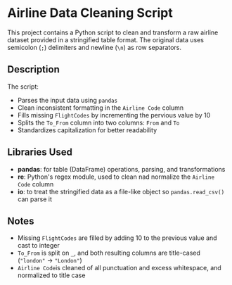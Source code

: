 # Airline Data Cleaning Script

This project contains a Python script to clean and transform a raw airline dataset provided in a stringified table format.
The original data uses semicolon (`;`) delimiters and newline (`\n`) as row separators.

## Description

The script:

- Parses the input data using `pandas`
- Clean inconsistent formatting in the `Airline Code` column
- Fills missing `FlightCodes` by incrementing the pervious value by 10
- Splits the `To_From` column into two columns: `From` and `To`
- Standardizes capitalization for better readability

## Libraries Used

- **pandas**: for table (DataFrame) operations, parsing, and transformations
- **re**: Python's regex module, used to clean nad normalize the `Airline Code` column
- **io**: to treat the stringified data as a file-like object so `pandas.read_csv()` can parse it

## Notes

- Missing `FlightCodes` are filled by adding 10 to the previous value and cast to integer
- `To_From` is split on `_`, and both resulting columns are title-cased (`"london"` -> `"London"`)
- `Airline Code`is cleaned of all punctuation and excess whitespace, and normalized to title case
